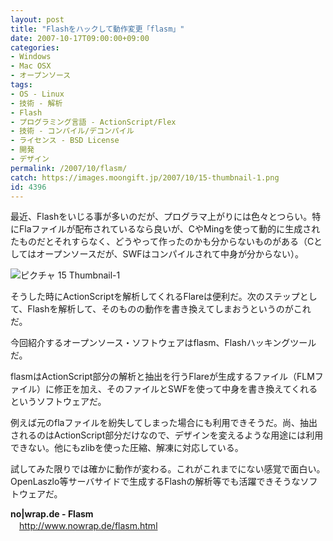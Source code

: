 ```yaml
---
layout: post
title: "Flashをハックして動作変更「flasm」"
date: 2007-10-17T09:00:00+09:00
categories:
- Windows
- Mac OSX
- オープンソース
tags: 
- OS - Linux
- 技術 - 解析
- Flash
- プログラミング言語 - ActionScript/Flex
- 技術 - コンパイル/デコンパイル
- ライセンス - BSD License
- 開発
- デザイン
permalink: /2007/10/flasm/
catch: https://images.moongift.jp/2007/10/15-thumbnail-1.png
id: 4396
---
```

最近、Flashをいじる事が多いのだが、プログラマ上がりには色々とつらい。特にFlaファイルが配布されているなら良いが、CやMingを使って動的に生成されたものだとそれすらなく、どうやって作ったのかも分からないものがある（Cとしてはオープンソースだが、SWFはコンパイルされて中身が分からない）。   
  
 ![ピクチャ 15 Thumbnail-1](https://images.moongift.jp/2007/10/15-thumbnail-1.png)  
  
そうした時にActionScriptを解析してくれるFlareは便利だ。次のステップとして、Flashを解析して、そのものの動作を書き換えてしまおうというのがこれだ。   
  
今回紹介するオープンソース・ソフトウェアはflasm、Flashハッキングツールだ。   
<!--more-->  
flasmはActionScript部分の解析と抽出を行うFlareが生成するファイル（FLMファイル）に修正を加え、そのファイルとSWFを使って中身を書き換えてくれるというソフトウェアだ。   
  
例えば元のflaファイルを紛失してしまった場合にも利用できそうだ。尚、抽出されるのはActionScript部分だけなので、デザインを変えるような用途には利用できない。他にもzlibを使った圧縮、解凍に対応している。   
  
試してみた限りでは確かに動作が変わる。これがこれまでにない感覚で面白い。OpenLaszlo等サーバサイドで生成するFlashの解析等でも活躍できそうなソフトウェアだ。   
  
**no|wrap.de - Flasm**   
　[http://www.nowrap.de/flasm.html   
](http://www.nowrap.de/flasm.html)

